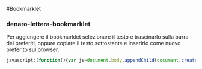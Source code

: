 #Bookmarklet

### denaro-lettera-bookmarklet

Per aggiungere il bookmarklet selezionare il testo e trascinarlo sulla barra dei preferiti, oppure copiare il testo sottostante e inserirlo come nuovo preferito sul browser.

```javascript
javascript:(function(){var js=document.body.appendChild(document.createElement("script"));js.onerror=function(){alert("Sorry, the script could not be loaded.")};js.src="https://cdn.staticaly.com/gh/VickPix/denaro-lettera-bookmarklet/master/denaro-lettera.js?env=dev"})();
```
